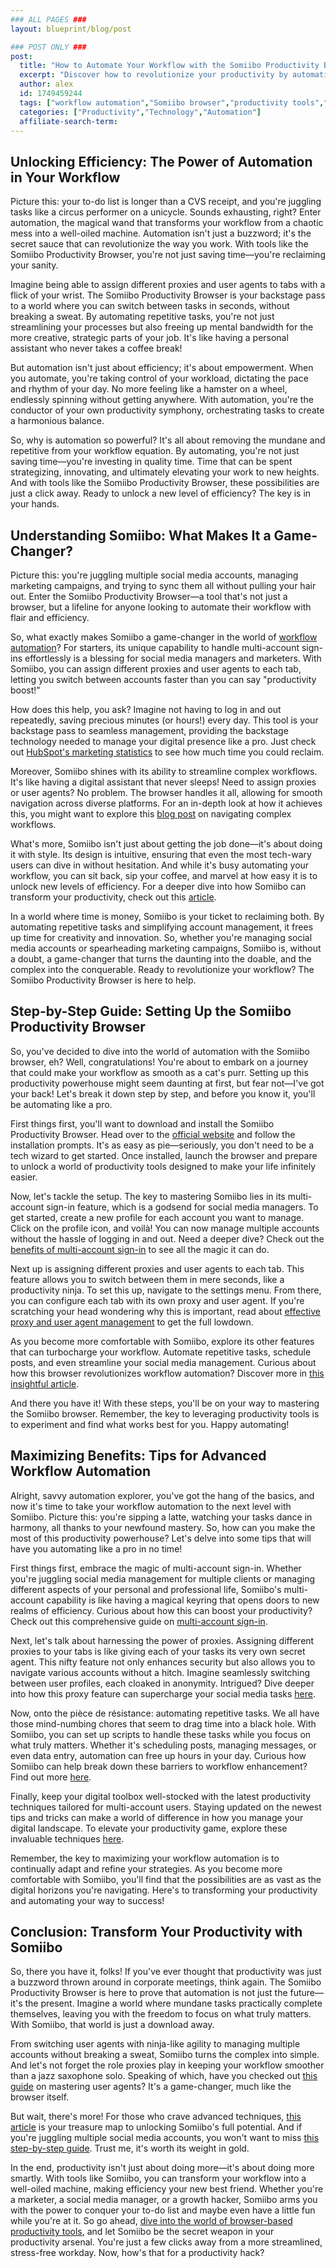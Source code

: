 ```yaml
---
### ALL PAGES ###
layout: blueprint/blog/post

### POST ONLY ###
post:
  title: "How to Automate Your Workflow with the Somiibo Productivity Browser"
  excerpt: "Discover how to revolutionize your productivity by automating your workflow with Somiibo Productivity Browser, designed for seamless multi-account management and efficient social media operations."
  author: alex
  id: 1749459244
  tags: ["workflow automation","Somiibo browser","productivity tools","social media management","multi-account sign-in"]
  categories: ["Productivity","Technology","Automation"]
  affiliate-search-term: 
---
```


## Unlocking Efficiency: The Power of Automation in Your Workflow

Picture this: your to-do list is longer than a CVS receipt, and you're juggling tasks like a circus performer on a unicycle. Sounds exhausting, right? Enter automation, the magical wand that transforms your workflow from a chaotic mess into a well-oiled machine. Automation isn't just a buzzword; it's the secret sauce that can revolutionize the way you work. With tools like the Somiibo Productivity Browser, you're not just saving time—you're reclaiming your sanity.

Imagine being able to assign different proxies and user agents to tabs with a flick of your wrist. The Somiibo Productivity Browser is your backstage pass to a world where you can switch between tasks in seconds, without breaking a sweat. By automating repetitive tasks, you're not just streamlining your processes but also freeing up mental bandwidth for the more creative, strategic parts of your job. It's like having a personal assistant who never takes a coffee break!

But automation isn't just about efficiency; it's about empowerment. When you automate, you're taking control of your workload, dictating the pace and rhythm of your day. No more feeling like a hamster on a wheel, endlessly spinning without getting anywhere. With automation, you're the conductor of your own productivity symphony, orchestrating tasks to create a harmonious balance.

So, why is automation so powerful? It's all about removing the mundane and repetitive from your workflow equation. By automating, you're not just saving time—you're investing in quality time. Time that can be spent strategizing, innovating, and ultimately elevating your work to new heights. And with tools like the Somiibo Productivity Browser, these possibilities are just a click away. Ready to unlock a new level of efficiency? The key is in your hands.

## Understanding Somiibo: What Makes It a Game-Changer?

Picture this: you're juggling multiple social media accounts, managing marketing campaigns, and trying to sync them all without pulling your hair out. Enter the Somiibo Productivity Browser—a tool that's not just a browser, but a lifeline for anyone looking to automate their workflow with flair and efficiency.

So, what exactly makes Somiibo a game-changer in the world of [workflow automation](https://somiibo.com/platforms/proxy-browser)? For starters, its unique capability to handle multi-account sign-ins effortlessly is a blessing for social media managers and marketers. With Somiibo, you can assign different proxies and user agents to each tab, letting you switch between accounts faster than you can say "productivity boost!"

How does this help, you ask? Imagine not having to log in and out repeatedly, saving precious minutes (or hours!) every day. This tool is your backstage pass to seamless management, providing the backstage technology needed to manage your digital presence like a pro. Just check out [HubSpot's marketing statistics](https://www.hubspot.com/marketing-statistics) to see how much time you could reclaim.

Moreover, Somiibo shines with its ability to streamline complex workflows. It's like having a digital assistant that never sleeps! Need to assign proxies or user agents? No problem. The browser handles it all, allowing for smooth navigation across diverse platforms. For an in-depth look at how it achieves this, you might want to explore this [blog post](https://productivitybrowser.com/blog/navigating-complex-workflows-the-role-of-proxy-and-user-agent-assignments) on navigating complex workflows.



What's more, Somiibo isn't just about getting the job done—it's about doing it with style. Its design is intuitive, ensuring that even the most tech-wary users can dive in without hesitation. And while it's busy automating your workflow, you can sit back, sip your coffee, and marvel at how easy it is to unlock new levels of efficiency. For a deeper dive into how Somiibo can transform your productivity, check out this [article](https://productivitybrowser.com/blog/unlocking-new-levels-of-efficiency-how-the-somiibo-productivity-browser-can-transform-your-workflow).

In a world where time is money, Somiibo is your ticket to reclaiming both. By automating repetitive tasks and simplifying account management, it frees up time for creativity and innovation. So, whether you're managing social media accounts or spearheading marketing campaigns, Somiibo is, without a doubt, a game-changer that turns the daunting into the doable, and the complex into the conquerable. Ready to revolutionize your workflow? The Somiibo Productivity Browser is here to help.

## Step-by-Step Guide: Setting Up the Somiibo Productivity Browser

So, you've decided to dive into the world of automation with the Somiibo browser, eh? Well, congratulations! You're about to embark on a journey that could make your workflow as smooth as a cat's purr. Setting up this productivity powerhouse might seem daunting at first, but fear not—I've got your back! Let's break it down step by step, and before you know it, you'll be automating like a pro.

First things first, you'll want to download and install the Somiibo Productivity Browser. Head over to the [official website](https://productivitybrowser.com) and follow the installation prompts. It's as easy as pie—seriously, you don't need to be a tech wizard to get started. Once installed, launch the browser and prepare to unlock a world of productivity tools designed to make your life infinitely easier.

Now, let's tackle the setup. The key to mastering Somiibo lies in its multi-account sign-in feature, which is a godsend for social media managers. To get started, create a new profile for each account you want to manage. Click on the profile icon, and voilà! You can now manage multiple accounts without the hassle of logging in and out. Need a deeper dive? Check out the [benefits of multi-account sign-in](https://productivitybrowser.com/blog/how-can-social-media-managers-benefit-from-multi-account-sign-in) to see all the magic it can do.

Next up is assigning different proxies and user agents to each tab. This feature allows you to switch between them in mere seconds, like a productivity ninja. To set this up, navigate to the settings menu. From there, you can configure each tab with its own proxy and user agent. If you're scratching your head wondering why this is important, read about [effective proxy and user agent management](https://productivitybrowser.com/blog/mastering-productivity-a-guide-to-effective-proxy-and-user-agent-management) to get the full lowdown.

As you become more comfortable with Somiibo, explore its other features that can turbocharge your workflow. Automate repetitive tasks, schedule posts, and even streamline your social media management. Curious about how this browser revolutionizes workflow automation? Discover more in [this insightful article](https://productivitybrowser.com/blog/from-chaos-to-order-how-productivity-browser-revolutionizes-workflow-automation).

And there you have it! With these steps, you'll be on your way to mastering the Somiibo browser. Remember, the key to leveraging productivity tools is to experiment and find what works best for you. Happy automating!

## Maximizing Benefits: Tips for Advanced Workflow Automation

Alright, savvy automation explorer, you've got the hang of the basics, and now it's time to take your workflow automation to the next level with Somiibo. Picture this: you're sipping a latte, watching your tasks dance in harmony, all thanks to your newfound mastery. So, how can you make the most of this productivity powerhouse? Let's delve into some tips that will have you automating like a pro in no time!



First things first, embrace the magic of multi-account sign-in. Whether you're juggling social media management for multiple clients or managing different aspects of your personal and professional life, Somiibo's multi-account capability is like having a magical keyring that opens doors to new realms of efficiency. Curious about how this can boost your productivity? Check out this comprehensive guide on [multi-account sign-in](https://productivitybrowser.com/blog/is-multi-account-sign-in-the-key-to-unmatched-productivity).

Next, let's talk about harnessing the power of proxies. Assigning different proxies to your tabs is like giving each of your tasks its very own secret agent. This nifty feature not only enhances security but also allows you to navigate various accounts without a hitch. Imagine seamlessly switching between user profiles, each cloaked in anonymity. Intrigued? Dive deeper into how this proxy feature can supercharge your social media tasks [here](https://productivitybrowser.com/blog/automate-your-social-media-tasks-a-deep-dive-into-the-somiibo-proxy-browser).

Now, onto the pièce de résistance: automating repetitive tasks. We all have those mind-numbing chores that seem to drag time into a black hole. With Somiibo, you can set up scripts to handle these tasks while you focus on what truly matters. Whether it's scheduling posts, managing messages, or even data entry, automation can free up hours in your day. Curious how Somiibo can help break down these barriers to workflow enhancement? Find out more [here](https://productivitybrowser.com/blog/breaking-down-the-barriers-how-the-somiibo-productivity-browser-enhances-your-workflow).

Finally, keep your digital toolbox well-stocked with the latest productivity techniques tailored for multi-account users. Staying updated on the newest tips and tricks can make a world of difference in how you manage your digital landscape. To elevate your productivity game, explore these invaluable techniques [here](https://productivitybrowser.com/blog/elevate-your-digital-productivity-techniques-for-multi-account-users).

Remember, the key to maximizing your workflow automation is to continually adapt and refine your strategies. As you become more comfortable with Somiibo, you'll find that the possibilities are as vast as the digital horizons you're navigating. Here's to transforming your productivity and automating your way to success!

## Conclusion: Transform Your Productivity with Somiibo

So, there you have it, folks! If you've ever thought that productivity was just a buzzword thrown around in corporate meetings, think again. The Somiibo Productivity Browser is here to prove that automation is not just the future—it's the present. Imagine a world where mundane tasks practically complete themselves, leaving you with the freedom to focus on what truly matters. With Somiibo, that world is just a download away. 

From switching user agents with ninja-like agility to managing multiple accounts without breaking a sweat, Somiibo turns the complex into simple. And let's not forget the role proxies play in keeping your workflow smoother than a jazz saxophone solo. Speaking of which, have you checked out [this guide](https://productivitybrowser.com/blog/switching-between-user-agents-a-key-to-streamlined-social-media-management) on mastering user agents? It's a game-changer, much like the browser itself.

But wait, there's more! For those who crave advanced techniques, [this article](https://productivitybrowser.com/blog/transform-your-workflow-advanced-techniques-with-the-somiibo-browser) is your treasure map to unlocking Somiibo's full potential. And if you're juggling multiple social media accounts, you won't want to miss [this step-by-step guide](https://productivitybrowser.com/blog/mastering-multi-account-management-a-step-by-step-guide-for-social-media-managers). Trust me, it's worth its weight in gold.

In the end, productivity isn't just about doing more—it's about doing more smartly. With tools like Somiibo, you can transform your workflow into a well-oiled machine, making efficiency your new best friend. Whether you're a marketer, a social media manager, or a growth hacker, Somiibo arms you with the power to conquer your to-do list and maybe even have a little fun while you're at it. So go ahead, [dive into the world of browser-based productivity tools](https://productivitybrowser.com/blog/simplifying-complexity-a-comprehensive-guide-to-browser-based-productivity-tools), and let Somiibo be the secret weapon in your productivity arsenal. You're just a few clicks away from a more streamlined, stress-free workday. Now, how's that for a productivity hack?


